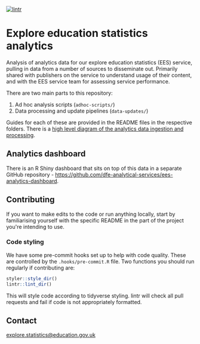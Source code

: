 [![lintr](https://github.com/dfe-analytical-services/ees-analytics-data/actions/workflows/lintr.yml/badge.svg)](https://github.com/dfe-analytical-services/ees-analytics-data/actions/workflows/lintr.yml)

# Explore education statistics analytics 

Analysis of analytics data for our explore education statistics (EES) service, pulling in data from a number of sources to disseminate out. Primarily shared with publishers on the service to understand usage of their content, and with the EES service team for assessing service performance.

There are two main parts to this repository:
1. Ad hoc analysis scripts (`adhoc-scripts/`)
2. Data processing and update pipelines (`data-updates/`)

Guides for each of these are provided in the README files in the respective folders. There is a [high level diagram of the analytics data ingestion and processing](https://lucid.app/lucidchart/97ee2663-4065-425e-92df-dd664d44973d/edit?viewport_loc=-835%2C-412%2C2632%2C1302%2C0_0&invitationId=inv_1289a047-b729-46bc-85ef-425229b540a5).

## Analytics dashboard

There is an R Shiny dashboard that sits on top of this data in a separate GitHub repository - https://github.com/dfe-analytical-services/ees-analytics-dashboard.

## Contributing

If you want to make edits to the code or run anything locally, start by familiarising yourself with the specific README in the part of the project you're intending to use.

### Code styling 

We have some pre-commit hooks set up to help with code quality. These are controlled by the `.hooks/pre-commit.R` file. Two functions you should run regularly if contributing are:

```r
styler::style_dir()
lintr::lint_dir()
```

This will style code according to tidyverse styling. lintr will check all pull requests and fail if code is not appropriately formatted.

## Contact

explore.statistics@education.gov.uk
